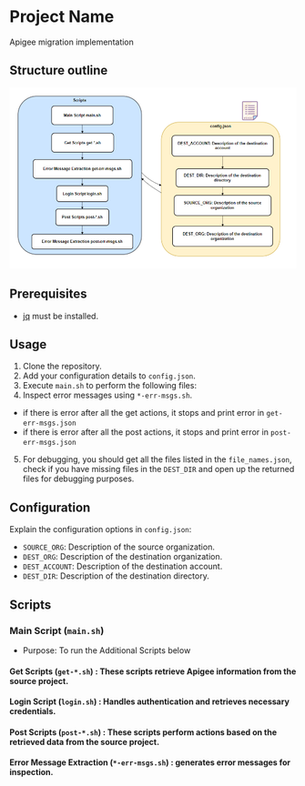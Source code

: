 # Project Name

Apigee migration implementation

## Structure outline

![Alt text](image.png)

## Prerequisites

- [jq](https://stedolan.github.io/jq/) must be installed.

## Usage

1. Clone the repository.
2. Add your configuration details to `config.json`.
3. Execute `main.sh` to perform the following files:
4. Inspect error messages using `*-err-msgs.sh`.

- if there is error after all the get actions, it stops and print error in `get-err-msgs.json`
- if there is error after all the post actions, it stops and print error in `post-err-msgs.json`

5. For debugging, you should get all the files listed in the `file_names.json`, check if you have missing files in the `DEST_DIR` and open up the returned files for debugging purposes.

## Configuration

Explain the configuration options in `config.json`:

- `SOURCE_ORG`: Description of the source organization.
- `DEST_ORG`: Description of the destination organization.
- `DEST_ACCOUNT`: Description of the destination account.
- `DEST_DIR`: Description of the destination directory.

## Scripts

### Main Script (`main.sh`)

- Purpose: To run the Additional Scripts below

#### Get Scripts (`get-*.sh`) : These scripts retrieve Apigee information from the source project.

#### Login Script (`login.sh`) : Handles authentication and retrieves necessary credentials.

#### Post Scripts (`post-*.sh`) : These scripts perform actions based on the retrieved data from the source project.

#### Error Message Extraction (`*-err-msgs.sh`) : generates error messages for inspection.

